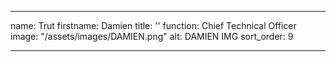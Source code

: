 ---

name: Trut
firstname: Damien
title: ''
function: Chief Technical Officer
image: "/assets/images/DAMIEN.png"
alt: DAMIEN IMG
sort_order: 9

---